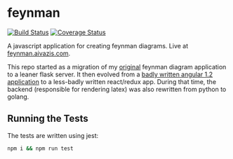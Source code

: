 # feynman

[![Build Status](https://travis-ci.org/AlecAivazis/feynman.svg?branch=master)](https://travis-ci.org/AlecAivazis/feynman)
[![Coverage Status](https://coveralls.io/repos/github/AlecAivazis/feynman/badge.svg?branch=feat%2Fcoverage)](https://coveralls.io/github/AlecAivazis/feynman?branch=feat%2Fcoverage)

A javascript application for creating feynman diagrams. Live at [feynman.aivazis.com](http://feynman.aivazis.com).

This repo started as a migration of my [original](https://github.com/AlecAivazis/feynman-old) feynman diagram
application to a leaner flask server. It then evolved from a [badly written angular 1.2 application](https://github.com/AlecAivazis/feynman/tree/angular1.x) to a less-badly written react/redux app. During that time,
the backend (responsible for rendering latex) was also rewritten from python to golang.

## Running the Tests

The tests are written using jest:

```bash
npm i && npm run test
```
